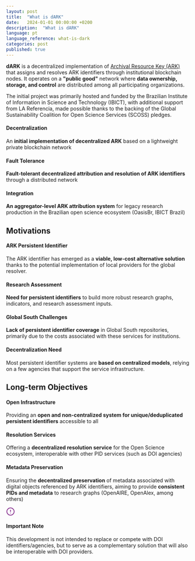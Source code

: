 ```yaml
---
layout: post
title:  "What is dARK"  
date:   2024-01-01 00:00:00 +0200  
description:  "What is dARK"  
language: pt
language_reference: what-is-dark
categories: post
published: true
---
```


<p class="lead-highlight">
  <strong>dARK</strong> is a decentralized implementation of <a href="https://arks.org" target="_blank">Archival Resource Key (ARK)</a> that assigns and resolves ARK identifiers through institutional blockchain nodes. It operates on a <strong>"public good"</strong> network where <strong>data ownership, storage, and control</strong> are distributed among all participating organizations.
</p>

The initial project was primarily hosted and funded by the Brazilian Institute of Information in Science and Technology (IBICT), with additional support from LA Referencia, made possible thanks to the backing of the Global Sustainability Coalition for Open Science Services (SCOSS) pledges.

<div class="architecture-details">
  <div class="detail-box">
    <h4>Decentralization</h4>
    <p>An <strong>initial implementation of decentralized ARK</strong> based on a lightweight private blockchain network</p>
  </div>
  
  <div class="detail-box">
    <h4>Fault Tolerance</h4>
    <p><strong>Fault-tolerant decentralized attribution and resolution of ARK identifiers</strong> through a distributed network</p>
  </div>
  
  <div class="detail-box">
    <h4>Integration</h4>
    <p><strong>An aggregator-level ARK attribution system</strong> for legacy research production in the Brazilian open science ecosystem (OasisBr, IBICT Brazil)</p>
  </div>
</div>

<h2 class="custom-heading">Motivations</h2>

<div class="workflow-container">
  <div class="workflow-step">
    <div class="step-icon"></div>
    <div class="step-content">
      <h4>ARK Persistent Identifier</h4>
      <p>The ARK identifier has emerged as a <strong>viable, low-cost alternative solution</strong> thanks to the potential implementation of local providers for the global resolver.</p>
    </div>
  </div>
  
  <div class="workflow-step">
    <div class="step-icon"></div>
    <div class="step-content">
      <h4>Research Assessment</h4>
      <p><strong>Need for persistent identifiers</strong> to build more robust research graphs, indicators, and research assessment inputs.</p>
    </div>
  </div>
  
  <div class="workflow-step">
    <div class="step-icon"></div>
    <div class="step-content">
      <h4>Global South Challenges</h4>
      <p><strong>Lack of persistent identifier coverage</strong> in Global South repositories, primarily due to the costs associated with these services for institutions.</p>
    </div>
  </div>
  
  <div class="workflow-step">
    <div class="step-icon"></div>
    <div class="step-content">
      <h4>Decentralization Need</h4>
      <p>Most persistent identifier systems are <strong>based on centralized models</strong>, relying on a few agencies that support the service infrastructure.</p>
    </div>
  </div>
</div>

<h2 class="custom-heading">Long-term Objectives</h2>

<div class="architecture-details">
  <div class="detail-box">
    <h4>Open Infrastructure</h4>
    <p>Providing an <strong>open and non-centralized system for unique/deduplicated persistent identifiers</strong> accessible to all</p>
  </div>
  
  <div class="detail-box">
    <h4>Resolution Services</h4>
    <p>Offering a <strong>decentralized resolution service</strong> for the Open Science ecosystem, interoperable with other PID services (such as DOI agencies)</p>
  </div>
  
  <div class="detail-box">
    <h4>Metadata Preservation</h4>
    <p>Ensuring the <strong>decentralized preservation</strong> of metadata associated with digital objects referenced by ARK identifiers, aiming to provide <strong>consistent PIDs and metadata</strong> to research graphs (OpenAIRE, OpenAlex, among others)</p>
  </div>
</div>

<div class="note-container">
  <div class="note-header">
    <svg xmlns="http://www.w3.org/2000/svg" width="24" height="24" viewBox="0 0 24 24" fill="none" stroke="#8A3691" stroke-width="2" stroke-linecap="round" stroke-linejoin="round">
      <circle cx="12" cy="12" r="10"></circle>
      <line x1="12" y1="8" x2="12" y2="12"></line>
      <line x1="12" y1="16" x2="12.01" y2="16"></line>
    </svg>
    <h4>Important Note</h4>
  </div>
  <div class="note-content">
    <p>This development is not intended to replace or compete with DOI identifiers/agencies, but to serve as a complementary solution that will also be interoperable with DOI providers.</p>
  </div>
</div>



